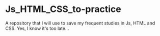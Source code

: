 # Js_HTML_CSS_to-practice
A repository that I will use to save my frequent studies in Js, HTML and CSS. Yes, I know it's too late...
